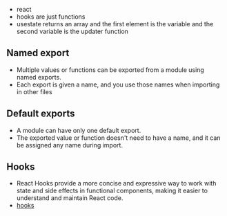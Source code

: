 - react
- hooks are just functions
- usestate returns an array and the first element is the variable and the second variable is the updater function

## Named export

- Multiple values or functions can be exported from a module using named exports.
- Each export is given a name, and you use those names when importing in other files

## Default exports

- A module can have only one default export.
- The exported value or function doesn't need to have a name, and it can be assigned any name during import.

## Hooks

- React Hooks provide a more concise and expressive way to work with state and side effects in functional components, making it easier to understand and maintain React code.
- [hooks](https://react.dev/learn#using-hooks)
